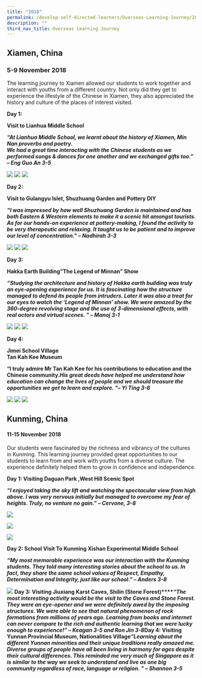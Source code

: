 ```yaml
---
title: "2018"
permalink: /develop-self-directed-learners/Overseas-Learning-Journey/2018
description: ""
third_nav_title: Overseas Learning Journey
---
```

## Xiamen, China

### 5-9 November 2018 

The learning journey to Xiamen allowed our students to work together and interact with youths from a different country. Not only did they get to experience the lifestyle of the Chinese in Xiamen, they also appreciated the history and culture of the places of interest visited.

**Day 1:**

**Visit to Lianhua Middle School**

**_“At Lianhua Middle School, we learnt about the history of Xiamen, Min Nan proverbs and poetry._**  
**_We had a great time interacting with the Chinese students as we performed songs & dances for one another and we exchanged gifts too.” – Eng Guo An 3-5_**

![](/images/xiamen1.jpg)
![](/images/xiamen2.jpg)
![](/images/xiamen3.jpg)

**Day 2:** 

**Visit to Gulangyu Islet, Shuzhuang Garden and Pottery DIY**

**_“I was impressed by how well Shuzhuang Garden is maintained and has both Eastern & Western elements to make it a scenic hit amongst tourists. As for our hands-on experience at pottery-making, I found the activity to be very therapeutic and relaxing. It taught us to be patient and to improve our level of concentration.” – Nadhirah 3-3_**

![](/images/xiamen4.jpg)
![](/images/xiamen5.jpg)
![](/images/xiamen6.jpg)

**Day 3:**

**Hakka Earth Building“The Legend of Minnan” Show**  

**_“Studying the architecture and history of Hakka earth building was truly an eye-opening experience for us. It is fascinating how the structure managed to defend its people from intruders. Later it was also a treat for our eyes to watch the ‘Legend of Minnan’ show. We were amazed by the 360-degree revolving stage and the use of 3-dimensional effects, with real actors and virtual scenes. ” – Manoj 3-1_**

![](/images/xiamen7.jpg)
![](/images/xiamen9.jpg)
![](/images/xiamen8.jpg)

**Day 4:**

**Jimei School Village**  
**Tan Kah Kee Museum**

**“I truly admire Mr Tan Kah Kee for his contributions to education and the Chinese community._His great deeds have helped me understand how education can change the lives of people and we should treasure the opportunities we get to learn and explore. ”– Yi Ting 3-6_**

![](/images/xiamen12.jpg)
![](/images/xiamen10.jpg)
![](/images/xiamen11.jpg)

## Kunming, China

#### 11-15 November 2018

Our students were fascinated by the richness and vibrancy of the cultures in Kunming. This learning journey provided great opportunities to our students to learn from and work with youths from a diverse culture. The experience definitely helped them to grow in confidence and independence.

**Day 1: Visiting Daguan Park ,West Hill Scenic Spot**

**_“I enjoyed taking the sky lift and watching the spectacular view from high above. I was very nervous initially but managed to overcome my fear of heights. Truly, no venture no gain.” – Cervone, 3-8_**

![](/images/Kunming1.jpg)

![](/images/Kunming3.jpg)

![](/images/Kunming2.jpg)

**Day 2: School Visit To Kunming Xishan Experimental Middle School**

**_“My most memorable experience was our interaction with the Kunming students. They told many interesting stories about the school to us. In fact, they share the same school values of Respect, Empathy, Determination and Integrity, just like our school.” – Anders 3-8_**

![](/images/Kunming4.jpg)
**Day 3: Visiting Jiuxiang Karst Caves, Shilin (Stone Forest)****_“The most interesting activity would be the visit to the Caves and Stone Forest. They were an eye-opener and we were definitely awed by the imposing structures. We were able to see that natural phenomenon of rock formations from millions of years ago. Learning from books and internet can never compare to the rich and authentic learning that we were lucky enough to experience!” – Keagan 3-5 and Ron Jin 3-8_****Day 4: Visiting Yunnan Provincial Museum, Nationalities Village****_“Learning about the different Yunnan minorities and their unique traditions really amazed me. Diverse groups of people have all been living in harmony for ages despite their cultural differences. This reminded me very much of Singapore as it is similar to the way we seek to understand and live as one big community regardless of race, language or religion. ” – Shannon 3-5_**